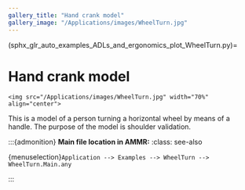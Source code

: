 ```yaml
---
gallery_title: "Hand crank model"
gallery_image: "/Applications/images/WheelTurn.jpg"
---
```


(sphx_glr_auto_examples_ADLs_and_ergonomics_plot_WheelTurn.py)=

# Hand crank model

````{sidebar}
<img src="/Applications/images/WheelTurn.jpg" width="70%" align="center">
````

This is a model of a person turning a horizontal wheel by means of a handle.
The purpose of the model is shoulder validation.

:::{admonition}  **Main file location in AMMR:**
:class: see-also

  {menuselection}`Application --> Examples --> WheelTurn --> WheelTurn.Main.any`

:::

